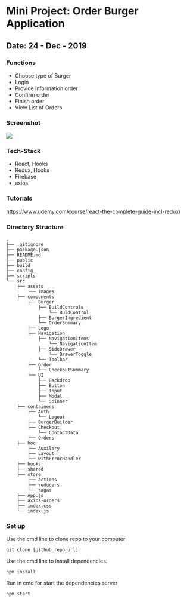 # Mini Project: Order Burger Application

## Date: 24 - Dec - 2019

### Functions
- Choose type of Burger
- Login
- Provide information order
- Confirm order
- Finish order
- View List of Orders

### Screenshot
<img src="https://i.imgur.com/3uwFxvd.jpg" />

### Tech-Stack
- React, Hooks
- Redux, Hooks
- Firebase
- axios

### Tutorials
https://www.udemy.com/course/react-the-complete-guide-incl-redux/

### Directory Structure
```
.
├── .gitignore
├── package.json
├── README.md
├── public
├── build
├── config
├── scripts
└── src
    ├── assets
        └── images
    ├── components
        ├── Burger
            ├── BuildControls
                └── BuldControl
            ├── BurgerIngredient
            └── OrderSummary
        ├── Logo
        ├── Navigation
            ├── NavigationItems
                └── NavigationItem
            ├── SideDrawer
                └── DrawerToggle
            └── Toolbar
        ├── Order
            └── CheckoutSummary
        └── UI
            ├── Backdrop
            ├── Button
            ├── Input
            ├── Modal
            └── Spinner
    ├── containers
        ├── Auth
            └── Logout
        ├── BurgerBuilder
        ├── Checkout
            └── ContactData
        └── Orders
    ├── hoc
        ├── Auxilary
        ├── Layout
        └── withErrorHandler
    ├── hooks
    ├── shared
    ├── store
        ├── actions
        ├── reducers
        └── sagas
    ├── App.js
    ├── axios-orders
    ├── index.css
    └── index.js
``` 
### Set up
Use the cmd line to clone repo to your computer
```
git clone [github_repo_url]
```
Use the cmd line to install dependencies.
```
npm install
```
Run in cmd for start the dependencies server
```
npm start
```
